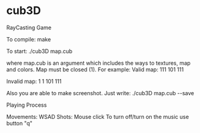 # cub3D
RayCasting Game

To compile:
make

To start:
./cub3D map.cub

where map.cub is an argument which includes the ways to textures, map and colors.
Map must be closed (1).
For example:
Valid map:
111
101
111

Invalid map:
1 1
101
111

Also you are able to make screenshot. Just write:
./cub3D map.cub --save

Playing Process

Movements:
WSAD
Shots:
Mouse click
To turn off/turn on the music use button "q"
